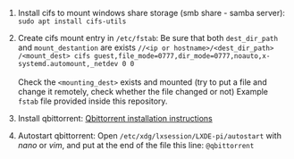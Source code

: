 1. Install cifs to mount windows share storage (smb share - samba server):
  `sudo apt install cifs-utils`

2. Create cifs mount entry in `/etc/fstab`:
  Be sure that both `dest_dir_path` and `mount_destantion` are exists
  `//<ip or hostname>/<dest_dir_path> /<mount_dest> cifs guest,file_mode=0777,dir_mode=0777,noauto,x-systemd.automount,_netdev 0 0` 
  <br/><br/>
  Check the `<mounting_dest>` exists and mounted (try to put a file and change it remotely, check whether the file changed or not)
  Example `fstab` file provided inside this repository.

3. Install qbittorrent:
  [Qbittorrent installation instructions](https://pimylifeup.com/raspberry-pi-qbittorrent)

4. Autostart qbittorrent:
  Open `/etc/xdg/lxsession/LXDE-pi/autostart` with *nano* or *vim*, and put at the end of the file this line:
  `@qbittorrent`